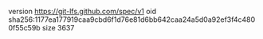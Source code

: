 version https://git-lfs.github.com/spec/v1
oid sha256:1177ea177919caa9cbd6f1d76e81d6bb642caa24a5d0a92ef3f4c4800f55c59b
size 3637

